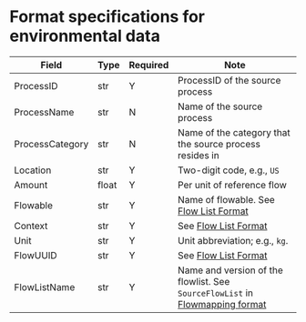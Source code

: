 # Format specifications for environmental data

 | Field           | Type  | Required |  Note |
| -----------------|-------|----------|----------|
 | ProcessID       | str   | Y        | ProcessID of the source process|
 | ProcessName     | str   | N        | Name of the source process|
 | ProcessCategory | str  | N        | Name of the category that the source process resides in|
 | Location        | str   | Y        | Two-digit code, e.g., `US`|
 | Amount          | float | Y        | Per unit of reference flow|
 | Flowable        | str   | Y        | Name of flowable. See [Flow List Format](https://github.com/USEPA/Federal-LCA-Commons-Elementary-Flow-List/blob/master/format%20specs/FlowList.md)|
 | Context         | str   | Y        | See [Flow List Format](https://github.com/USEPA/Federal-LCA-Commons-Elementary-Flow-List/blob/master/format%20specs/FlowList.md)|
 | Unit            | str   | Y        | Unit abbreviation; e.g., `kg`. |
 | FlowUUID        | str   | Y        | See [Flow List Format](https://github.com/USEPA/Federal-LCA-Commons-Elementary-Flow-List/blob/master/format%20specs/FlowList.md)|
 | FlowListName    | str   | Y        | Name and version of the flowlist. See `SourceFlowList` in [Flowmapping format](https://github.com/USEPA/Federal-LCA-Commons-Elementary-Flow-List/blob/master/format%20specs/FlowMapping.md)|

 